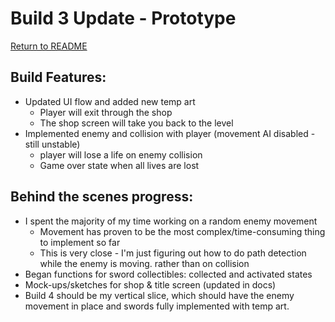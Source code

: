# Build 3 Update - Prototype

[Return to README](../README.md)

## Build Features:

* Updated UI flow and added new temp art
    * Player will exit through the shop
    * The shop screen will take you back to the level
* Implemented enemy and collision with player (movement AI disabled - still unstable)
    * player will lose a life on enemy collision
    * Game over state when all lives are lost

## Behind the scenes progress:

* I spent the majority of my time working on a random enemy movement 
    * Movement has proven to be the most complex/time-consuming thing to implement so far
    * This is very close - I'm just figuring out how to do path detection while the enemy is moving. rather than on collision
* Began functions for sword collectibles: collected and activated states
* Mock-ups/sketches for shop & title screen (updated in docs)
* Build 4 should be my vertical slice, which should have the enemy movement in place and swords fully implemented with temp art.